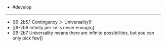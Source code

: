 - #develop
---
- [[9-2b5.1 Contingency ＞ Universality]]
- [[9-2b6 Infinity per se is never enough]]
- [[9-2b7 Universality means there are infinite possibilities, but you can only pick few]]
